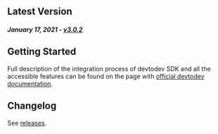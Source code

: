 Latest Version
--------------
##### _January 17, 2021_ - [v3.0.2](https://github.com/devtodev-analytics/Unity-sdk-3.0/releases/latest)

Getting Started
---------------
Full description of the integration process of devtodev SDK and all the accessible features can be found on the page with [official devtodev documentation](https://docs.devtodev.com/integration/integration-of-sdk-v2/sdk-integration/unity).

Changelog
---------
See [releases](https://github.com/devtodev-analytics/Unity-sdk-3.0/releases).
